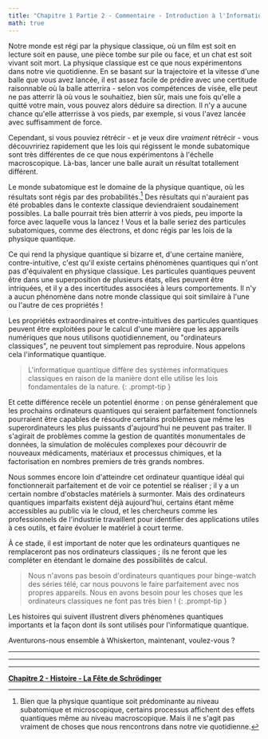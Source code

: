 ```yaml
---
title: "Chapitre 1 Partie 2 - Commentaire - Introduction à l'Informatique Quantique"
math: true
---
```



Notre monde est régi par la physique classique, où un film est soit en lecture soit en pause, une pièce tombe sur pile ou face, et un chat est soit vivant soit mort. La physique classique est ce que nous expérimentons dans notre vie quotidienne. En se basant sur la trajectoire et la vitesse d'une balle que vous avez lancée, il est assez facile de prédire avec une certitude raisonnable où la balle atterrira - selon vos compétences de visée, elle peut ne pas atterrir là où vous le souhaitiez, bien sûr, mais une fois qu'elle a quitté votre main, vous pouvez alors déduire sa direction. Il n'y a aucune chance qu'elle atterrisse à vos pieds, par exemple, si vous l'avez lancée avec suffisamment de force.

Cependant, si vous pouviez rétrécir - et je veux dire *vraiment* rétrécir - vous découvririez rapidement que les lois qui régissent le monde subatomique sont très différentes de ce que nous expérimentons à l'échelle macroscopique. Là-bas, lancer une balle aurait un résultat totallement différent.

Le monde subatomique est le domaine de la physique quantique, où les résultats sont régis par des probabilités.[^fn-nth-1] Des résultats qui n'auraient pas été probables dans le contexte classique deviendraient soudainement possibles. La balle pourrait très bien atterrir à vos pieds, peu importe la force avec laquelle vous la lancez ! Vous et la balle seriez des particules subatomiques, comme des électrons, et donc régis par les lois de la physique quantique.

[^fn-nth-1]: Bien que la physique quantique soit prédominante au niveau subatomique et microscopique, certains processus affichent des effets quantiques même au niveau macroscopique. Mais il ne s'agit pas vraiment de choses que nous rencontrons dans notre vie quotidienne.

Ce qui rend la physique quantique si bizarre et, d'une certaine manière, contre-intuitive, c'est qu'il existe certains phénomènes quantiques qui n'ont pas d'équivalent en physique classique. Les particules quantiques peuvent être dans une superposition de plusieurs états, elles peuvent être intriquées, et il y a des incertitudes associées à leurs comportements. Il n'y a aucun phénomène dans notre monde classique qui soit similaire à l'une ou l'autre de ces propriétés !

Les propriétés extraordinaires et contre-intuitives des particules quantiques peuvent être exploitées pour le calcul d'une manière que les appareils numériques que nous utilisons quotidiennement, ou "ordinateurs classiques", ne peuvent tout simplement pas reproduire. Nous appelons cela l'informatique quantique.

>L'informatique quantique diffère des systèmes informatiques classiques en raison de la manière dont elle utilise les lois fondamentales de la nature.
{: .prompt-tip }

Et cette différence recèle un potentiel énorme : on pense généralement que les prochains ordinateurs quantiques qui seraient parfaitement fonctionnels pourraient être capables de résoudre certains problèmes que même les superordinateurs les plus puissants d'aujourd'hui ne peuvent pas traiter. Il s'agirait de problèmes comme la gestion de quantités monumentales de données, la simulation de molécules complexes pour découvrir de nouveaux médicaments, matériaux et processus chimiques, et la factorisation en nombres premiers de très grands nombres.

Nous sommes encore loin d'atteindre cet ordinateur quantique idéal qui fonctionnerait parfaitement et de voir ce potentiel se réaliser ; il y a un certain nombre d'obstacles matériels à surmonter. Mais des ordinateurs quantiques imparfaits existent déjà aujourd'hui, certains étant même accessibles au public via le cloud, et les chercheurs comme les professionnels de l'industrie travaillent pour identifier des applications utiles à ces outils, et faire évoluer le matériel à court terme.

À ce stade, il est important de noter que les ordinateurs quantiques ne remplaceront pas nos ordinateurs classiques ; ils ne feront que les compléter en étendant le domaine des possibilités de calcul.

> Nous n'avons pas besoin d'ordinateurs quantiques pour binge-watch des séries télé, car nous pouvons le faire parfaitement avec nos propres appareils. Nous en avons besoin pour les choses que les ordinateurs classiques ne font pas très bien !
{: .prompt-tip }

Les histoires qui suivent illustrent divers phénomènes quantiques importants et la façon dont ils sont utilisés pour l'informatique quantique.

Aventurons-nous ensemble à Whiskerton, maintenant, voulez-vous ?

_____________________________


_____________________________


_____________________________



**[Chapitre 2 - Histoire - La Fête de Schrödinger](https://quantum-kittens.github.io/posts/CHAPTER-2-Story-Schr%C3%B6dinger-Day/)**

